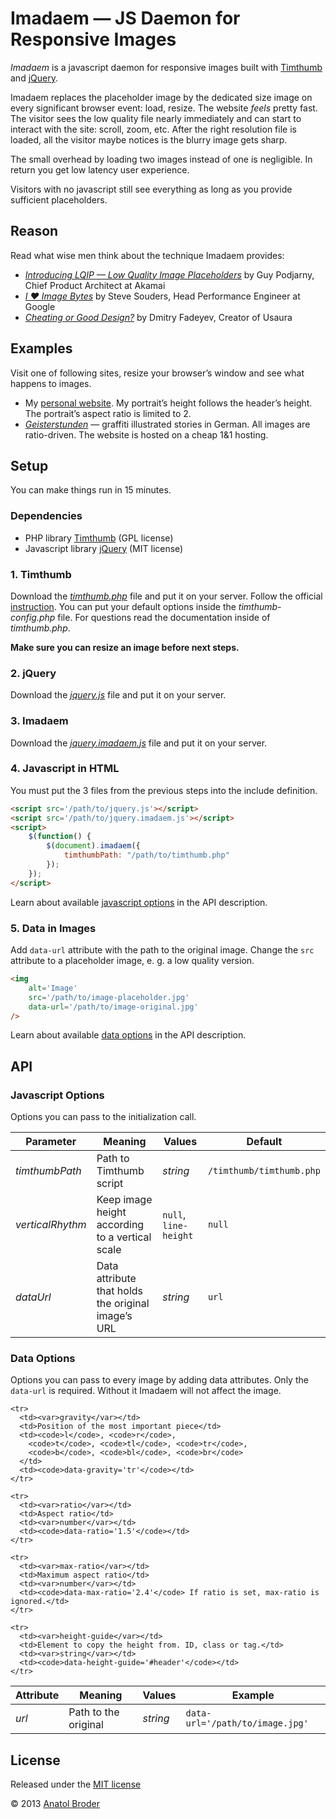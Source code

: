 Imadaem — JS Daemon for Responsive Images
=============

_Imadaem_ is a javascript daemon for responsive images built with [Timthumb](http://code.google.com/p/timthumb/) and [jQuery](http://jquery.com/).

Imadaem replaces the placeholder image by the dedicated size image on every significant browser event: load, resize. The website _feels_ pretty fast. The visitor sees the low quality file nearly immediately and can start to interact with the site: scroll, zoom, etc. After the right resolution file is loaded, all the visitor maybe notices is the blurry image gets sharp.

The small overhead by loading two images instead of one is negligible. In return you get low latency user experience.

Visitors with no javascript still see everything as long as you provide sufficient placeholders.

## Reason

Read what wise men think about the technique Imadaem provides:

* _[Introducing LQIP — Low Quality Image Placeholders](http://www.guypo.com/feo/introducing-lqip-low-quality-image-placeholders/)_ by Guy Podjarny, Chief Product Architect at Akamai
* _[I ♥ Image Bytes](http://www.stevesouders.com/blog/2013/04/26/i/)_ by Steve Souders, Head Performance Engineer at Google
* _[Cheating or Good Design?](http://www.usabilitypost.com/2012/05/31/cheating-or-good-design/)_ by Dmitry Fadeyev, Creator of Usaura

## Examples

Visit one of following sites, resize your browser’s window and see what happens to images.

* My [personal website](http://penibelst.de/). My portrait’s height follows the header’s height. The portrait’s aspect ratio is limited to 2.
* _[Geisterstunden](http://geisterstunden.com/)_ — graffiti illustrated stories in German. All images are ratio-driven. The website is hosted on a cheap 1&1 hosting.

## Setup

You can make things run in 15 minutes.

### Dependencies

* PHP library [Timthumb](http://code.google.com/p/timthumb/) (GPL license)
* Javascript library [jQuery](http://jquery.com/) (MIT license)

### 1. Timthumb

Download the _[timthumb.php](http://code.google.com/p/timthumb/)_ file and put it on your server. Follow the official [instruction](http://www.binarymoon.co.uk/2010/08/timthumb/). You can put your default options inside the _timthumb-config.php_ file. For questions read the documentation inside of _timthumb.php_.

**Make sure you can resize an image before next steps.**

### 2. jQuery

Download the _[jquery.js](http://jquery.com/)_ file and put it on your server.

### 3. Imadaem
Download the _[jquery.imadaem.js](js/jquery.imadaem.js)_ file and put it on your server.

### 4. Javascript in HTML

You must put the 3 files from the previous steps into the include definition.
````html
<script src='/path/to/jquery.js'></script>
<script src='/path/to/jquery.imadaem.js'></script>
<script>
    $(function() {
        $(document).imadaem({
            timthumbPath: "/path/to/timthumb.php"
        });
    });
</script>
````
Learn about available [javascript options](#javascript-options) in the API description.

### 5. Data in Images

Add `data-url` attribute with the path to the original image. Change the `src` attribute to a placeholder image, e. g. a low quality version.
````html
<img
    alt='Image'
    src='/path/to/image-placeholder.jpg'
    data-url='/path/to/image-original.jpg'
/>
````
Learn about available [data options](#data-options) in the API description.

## API

### Javascript Options

Options you can pass to the initialization call.

<table>
  <thead>
    <tr>
      <th>Parameter</th>
      <th>Meaning</th>
      <th>Values</th>
      <th>Default</th>
    </tr>
  </thead>
  <tbody>
    <tr>
      <td><var>timthumbPath</var></td>
      <td>Path to Timthumb script</td>
      <td><var>string</var></td>
      <td><code>/timthumb/timthumb.php</code></td>
    </tr>
    <tr>
      <td><var>verticalRhythm</var></td>
      <td>Keep image height according to a vertical scale</td>
      <td><code>null</code>, <code>line-height</code></td>
      <td><code>null</code></td>
    </tr>
    <tr>
      <td><var>dataUrl</var></td>
      <td>Data attribute that holds the original image’s URL</td>
      <td><var>string</var></td>
      <td><code>url</code></td>
    </tr>
  </tbody>
</table>

### Data Options

Options you can pass to every image by adding data attributes. Only the `data-url` is required. Without it Imadaem will not affect the image.

<table>
  <thead>
    <tr>
      <th>Attribute</th>
      <th>Meaning</th>
      <th>Values</th>
      <th>Example</th>
    </tr>
  </thead>
  <tbody>
    <tr>
      <td><var>url</var></td>
      <td>Path to the original</td>
      <td><var>string</var></td>
      <td><code>data-url='/path/to/image.jpg'</code></td>
    </tr>
    
    <tr>
      <td><var>gravity</var></td>
      <td>Position of the most important piece</td>
      <td><code>l</code>, <code>r</code>,
        <code>t</code>, <code>tl</code>, <code>tr</code>,
        <code>b</code>, <code>bl</code>, <code>br</code>
      </td>
      <td><code>data-gravity='tr'</code></td>
    </tr>

    <tr>
      <td><var>ratio</var></td>
      <td>Aspect ratio</td>
      <td><var>number</var></td>
      <td><code>data-ratio='1.5'</code></td>
    </tr>

    <tr>
      <td><var>max-ratio</var></td>
      <td>Maximum aspect ratio</td>
      <td><var>number</var></td>
      <td><code>data-max-ratio='2.4'</code> If ratio is set, max-ratio is ignored.</td>
    </tr>
    
    <tr>
      <td><var>height-guide</var></td>
      <td>Element to copy the height from. ID, class or tag.</td>
      <td><var>string</var></td>
      <td><code>data-height-guide='#header'</code></td>
    </tr>

  </tbody>
</table>


## License
Released under the [MIT license](http://opensource.org/licenses/MIT)

© 2013 [Anatol Broder](http://penibelst.de/)
